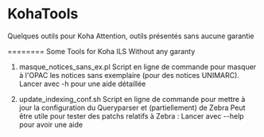 KohaTools
=========

Quelques outils pour Koha
Attention, outils présentés sans aucune garantie

========
Some Tools for Koha ILS
Without any garanty


1. masque_notices_sans_ex.pl
Script en ligne de commande pour masquer à l'OPAC les notices sans exemplaire (pour des notices UNIMARC).
Lancer avec -h pour une aide détaillée

2. update_indexing_conf.sh
Script en ligne de commande pour mettre à jour la configuration du Queryparser et (partiellement) de Zebra
Peut être utile pour tester des patchs relatifs à Zebra :
Lancer avec --help pour avoir une aide
